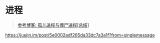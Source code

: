 # 进程
> [参考博客: 孤儿进程与僵尸进程[总结]](http://www.cnblogs.com/Anker/p/3271773.html)

https://juejin.im/post/5e0002adf265da33dc7a3a1f?from=singlemessage

